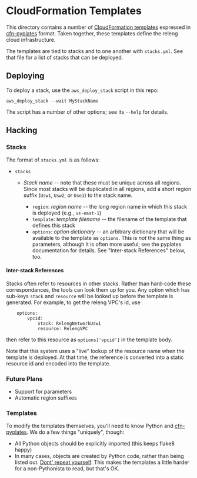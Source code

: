 # CloudFormation Templates

This directory contains a number of [CloudFormation templates](http://aws.amazon.com/documentation/cloudformation/) expressed in [cfn-pyplates](https://cfn-pyplates.readthedocs.org/en/latest/) format.
Taken together, these templates define the releng cloud infrastructure.

The templates are tied to stacks and to one another with `stacks.yml`.
See that file for a list of stacks that can be deployed.

## Deploying

To deploy a stack, use the `aws_deploy_stack` script in this repo:

    aws_deploy_stack --wait MyStackName

The script has a number of other options; see its `--help` for details.

## Hacking

### Stacks

The format of `stacks.yml` is as follows:

 * `stacks`

    * *Stack name* -- note that these must be unique across all regions.
      Since most stacks will be duplicated in all regions, add a short region suffix (`Usw1`, `Usw2`, or `Use1`) to the stack name.

      * `region`: *region name* -- the long region name in which this stack is deployed (e.g., `us-east-1`)
      * `template`: *template filename* -- the filename of the template that defines this stack
      * `options`: *option dictionary* -- an arbitrary dictionary that will be available to the template as `options`.
        This is *not* the same thing as parameters, although it is often more useful; see the pyplates documentation for details.
        See "Inter-stack References" below, too.

#### Inter-stack References

Stacks often refer to resources in other stacks.
Rather than hard-code these correspondances, the tools can look them up for you.
Any option which has sub-keys `stack` and `resource` will be looked up before the template is generated.
For example, to get the releng VPC's id, use

```
    options:
        vpcid:
            stack: RelengNetworkUsw1
            resource: RelengVPC
```

then refer to this resource as `options['vpcid']` in the template body.

Note that this system uses a "live" lookup of the resource name when the template is deployed.
At that time, the reference is converted into a static resource id and encoded into the template.

### Future Plans

 * Support for parameters
 * Automatic region suffixes

### Templates

To modify the templates themselves, you'll need to know Python and [cfn-pyplates](https://cfn-pyplates.readthedocs.org/en/latest/).
We do a few things "uniquely", though:

 * All Python objects should be explicitly imported (this keeps flake8 happy)
 * In many cases, objects are created by Python code, rather than being listed out.
   [Dont' repeat yourself](http://en.wikipedia.org/wiki/Don%27t_repeat_yourself).
   This makes the templates a little harder for a non-Pythonista to read, but that's OK.
